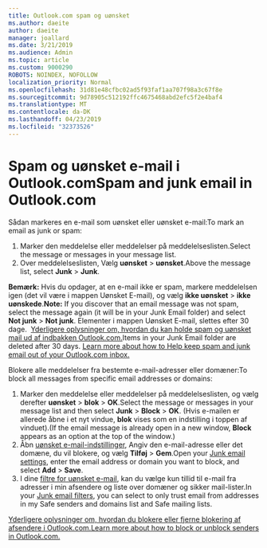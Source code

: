 ```yaml
---
title: Outlook.com spam og uønsket
ms.author: daeite
author: daeite
manager: joallard
ms.date: 3/21/2019
ms.audience: Admin
ms.topic: article
ms.custom: 9000290
ROBOTS: NOINDEX, NOFOLLOW
localization_priority: Normal
ms.openlocfilehash: 31d81e48cfbc02ad5f93faf1aa707f98a3c67f8e
ms.sourcegitcommit: 9d78905c512192ffc4675468abd2efc5f2e4baf4
ms.translationtype: MT
ms.contentlocale: da-DK
ms.lasthandoff: 04/23/2019
ms.locfileid: "32373526"
---
```

# <a name="spam-and-junk-email-in-outlookcom"></a><span data-ttu-id="ee851-102">Spam og uønsket e-mail i Outlook.com</span><span class="sxs-lookup"><span data-stu-id="ee851-102">Spam and junk email in Outlook.com</span></span>

<span data-ttu-id="ee851-103">Sådan markeres en e-mail som uønsket eller uønsket e-mail:</span><span class="sxs-lookup"><span data-stu-id="ee851-103">To mark an email as junk or spam:</span></span>

1. <span data-ttu-id="ee851-104">Marker den meddelelse eller meddelelser på meddelelseslisten.</span><span class="sxs-lookup"><span data-stu-id="ee851-104">Select the message or messages in your message list.</span></span>
1. <span data-ttu-id="ee851-105">Over meddelelseslisten, Vælg **uønsket** > **uønsket**.</span><span class="sxs-lookup"><span data-stu-id="ee851-105">Above the message list, select **Junk** > **Junk**.</span></span>

<span data-ttu-id="ee851-106">**Bemærk:** Hvis du opdager, at en e-mail ikke er spam, markere meddelelsen igen (det vil være i mappen Uønsket E-mail), og vælg **ikke uønsket** > **ikke uønskede**.</span><span class="sxs-lookup"><span data-stu-id="ee851-106">**Note:** If you discover that an email message was not spam, select the message again (it will be in your Junk Email folder) and select **Not junk** > **Not junk**.</span></span> <span data-ttu-id="ee851-107">Elementer i mappen Uønsket E-mail, slettes efter 30 dage.  [Yderligere oplysninger om, hvordan du kan holde spam og uønsket mail ud af indbakken Outlook.com.](https://support.office.com/article/a3ece97b-82f8-4a5e-9ac3-e92fa6427ae4)</span><span class="sxs-lookup"><span data-stu-id="ee851-107">Items in your Junk Email folder are deleted after 30 days. [Learn more about how to Help keep spam and junk email out of your Outlook.com inbox.](https://support.office.com/article/a3ece97b-82f8-4a5e-9ac3-e92fa6427ae4)</span></span>

<span data-ttu-id="ee851-108">Blokere alle meddelelser fra bestemte e-mail-adresser eller domæner:</span><span class="sxs-lookup"><span data-stu-id="ee851-108">To block all messages from specific email addresses or domains:</span></span>

1. <span data-ttu-id="ee851-109">Marker den meddelelse eller meddelelser på meddelelseslisten, og vælg derefter **uønsket** > **blok** > **OK**.</span><span class="sxs-lookup"><span data-stu-id="ee851-109">Select the message or messages in your message list and then select **Junk** > **Block** > **OK**.</span></span> <span data-ttu-id="ee851-110">(Hvis e-mailen er allerede åbne i et nyt vindue, **blok** vises som en indstilling i toppen af vinduet).</span><span class="sxs-lookup"><span data-stu-id="ee851-110">(If the email message is already open in a new window, **Block** appears as an option at the top of the window.)</span></span>
1. <span data-ttu-id="ee851-111">Åbn [uønsket e-mail-indstillinger](https://outlook.live.com/mail/options/mail/junkEmail/blockedSendersAndDomainsV2), Angiv den e-mail-adresse eller det domæne, du vil blokere, og vælg **Tilføj** > **Gem**.</span><span class="sxs-lookup"><span data-stu-id="ee851-111">Open your [Junk email settings](https://outlook.live.com/mail/options/mail/junkEmail/blockedSendersAndDomainsV2), enter the email address or domain you want to block, and select **Add** > **Save**.</span></span>
1. <span data-ttu-id="ee851-112">I dine [filtre for uønsket e-mail](https://outlook.live.com/mail/options/mail/junkEmail/filtersOption), kan du vælge kun tillid til e-mail fra adresser i min afsendere og liste over domæner og sikker mail-lister.</span><span class="sxs-lookup"><span data-stu-id="ee851-112">In your [Junk email filters](https://outlook.live.com/mail/options/mail/junkEmail/filtersOption), you can select to only trust email from addresses in my Safe senders and domains list and Safe mailing lists.</span></span>

[<span data-ttu-id="ee851-113">Yderligere oplysninger om, hvordan du blokere eller fjerne blokering af afsendere i Outlook.com.</span><span class="sxs-lookup"><span data-stu-id="ee851-113">Learn more about how to block or unblock senders in Outlook.com.</span></span>](https://support.office.com/article/afba1c94-77bb-4f50-8b85-057cf52f4d5e)